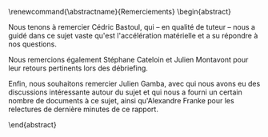 \renewcommand{\abstractname}{Remerciements}
\begin{abstract}

Nous tenons à remercier Cédric Bastoul, qui – en qualité de tuteur – nous a guidé dans ce sujet vaste qu'est l'accélération matérielle et a su répondre à nos questions.

Nous remercions également Stéphane Cateloin et Julien Montavont pour leur retours pertinents lors des débriefing.

Enfin, nous souhaitons remercier Julien Gamba, avec qui nous avons eu des discussions intéressante autour du sujet et qui nous a fourni un certain nombre de documents à ce sujet, ainsi qu'Alexandre Franke pour les relectures de dernière minutes de ce rapport.

\end{abstract}
